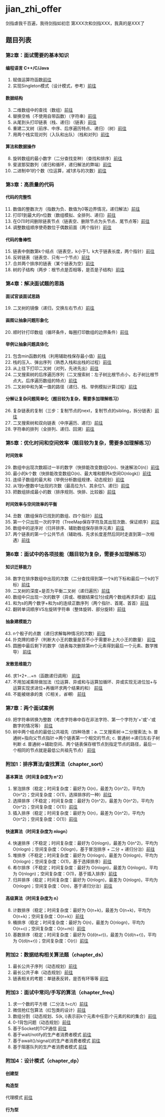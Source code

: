 # jian_zhi_offer
剑指虐我千百遍，我待剑指如初恋
第XXX次和剑指XXX，我真的是XXX了
## 题目列表

### 第2章：面试需要的基本知识
#### 编程语言 C++/C/Java
1. 赋值运算符函数<a href="src/chapter2/T1AssignmentOperator.java"  target="_blank">前往</a>
2. 实现Singleton模式（设计模式，参考）<a href="src/chapter2/T2Singleton.java"  target="_blank">前往</a>
#### 数据结构
3. 二维数组中的查找（数组）<a href="src/chapter2/T3TwoArraySearch.java"  target="_blank">前往</a>
4. 替换空格（不使用自带函数）（字符串）<a href="src/chapter2/T4ReplaceSpace.java"  target="_blank">前往</a>
5. 从尾到头打印链表（栈、递归）（链表）<a href="src/chapter2/T5PrintListFromTailTohead.java"  target="_blank">前往</a>
6. 重建二叉树（前序、中序、后序遍历特点、递归）（树）<a href="src/chapter2/T6ReConstructBinaryTree.java"  target="_blank">前往</a>
7. 用两个栈实现对列（入队和出队）（栈和对列）<a href="src/chapter2/T7TwoStackToQueue.java"  target="_blank">前往</a>
#### 算法和数据操作
8. 旋转数组的最小数字（二分查找变种）（查找和排序）<a href="src/chapter2/T8MinNumberInRotateArray.java"  target="_blank">前往</a>
9. 斐波那契数列（递归和循环，递归解法的弊端）<a href="src/chapter2/T9Fibonacci.java"  target="_blank">前往</a>
10. 二进制中1的个数（位运算，减1求与的次数）<a href="src/chapter2/T10NumberOf1.java"  target="_blank">前往</a>

### 第3章：高质量的代码
#### 代码的完整性
11. 数值的整数次方（指数为负、数值为0等边界情况，递归解法）<a href="src/chapter3/T11Power.java"  target="_blank">前往</a>
12. 打印1到最大的n位数（数组模拟、全排列、递归）<a href="src/chapter3/T12PrintOneToNthDigits.java"  target="_blank">前往</a>
13. 在O(1)时间删除链表节点（链表空、删除节点为头节点、尾节点等）<a href="src/chapter3/T13DeleteNode.java"  target="_blank">前往</a>
14. 调整数组顺序使奇数位于偶数前面（两个指针）<a href="src/chapter3/T14ReorderOddEven.java"  target="_blank">前往</a>
#### 代码的鲁棒性
15. 链表中倒数第k个结点（链表空，k小于1，k大于链表长度，两个指针）<a href="src/chapter3/T15FindKthToTail.java"  target="_blank">前往</a>
16. 反转链表（链表空、只有一个节点）<a href="src/chapter3/T16ReverseList.java"  target="_blank">前往</a>
17. 合并两个排序的链表（某个链表为空）<a href="src/chapter3/T17MergeList.java"  target="_blank">前往</a>
18. 树的子结构（两步：根节点是否相等，是否是子结构）<a href="src/chapter3/T18HasSubtree.java"  target="_blank">前往</a>

### 第4章：解决面试题的思路
#### 面试官谈面试思路
19. 二叉树的镜像（递归，交换左右节点）<a href="src/chapter4/T19MirrorBinaryTree.java"  target="_blank">前往</a>
#### 画图让抽象问题形象化
20. 顺时针打印数组（循环条件，每圈打印数组的边界条件）<a href="src/chapter4/T20PrintMatrixClockWisely.java"  target="_blank">前往</a>
#### 举例让抽象问题具体化
21. 包含min函数的栈（利用辅助栈保存最小值）<a href="src/chapter4/T21MinStack.java"  target="_blank">前往</a>
22. 栈的压入、弹出序列（熟悉入栈和出栈的过程）<a href="src/chapter4/T22IsPopOrder.java"  target="_blank">前往</a>
23. 从上往下打印二叉树（对列，先进先出）<a href="src/chapter4/T23PrintFromTopToBottom.java"  target="_blank">前往</a>
24. 二叉搜索树的后序遍历序列（二叉搜索树：左子树比根节点小，右子树比根节点大。后序遍历数组的特点）<a href="src/chapter4/T24VerifySequenceOfBST.java"  target="_blank">前往</a>
25. 二叉树中和为某一值的路径（递归、栈、举例模拟计算过程）<a href="src/chapter4/T25FindPath.java"  target="_blank">前往</a>
#### 分解让复杂问题简单化（题目较为复杂，需要多加理解练习）
26. 复杂链表的复制（三步：复制节点的next，复制节点的sibling，拆分链表）<a href="src/chapter4/T26CloneNodes.java"  target="_blank">前往</a>
27. 二叉搜索树和双向链表（中序遍历、递归）<a href="src/chapter4/T27Convert.java"  target="_blank">前往</a>
28. 字符串的排列（全排列、递归、回溯）<a href="src/chapter4/T28Permutation.java"  target="_blank">前往</a>

### 第5章：优化时间和空间效率（题目较为复杂，需要多加理解练习）
#### 时间效率
29. 数组中出现次数超过一半的数字（快排能改变数组O(n)、快速解法O(n)）<a href="src/chapter5/T29MoreThanHalfNum.java"  target="_blank">前往</a>
30. 最小的k个数（快排能改变数组O(n)、最大堆和额外k空间O(nlogk)）<a href="src/chapter5/T30GetLeastNumbers.java"  target="_blank">前往</a>
31. 连续子数组的最大和（举例分析数组规律、动态规划）<a href="src/chapter5/T31FindGreatestSumOfSubArray.java"  target="_blank">前往</a>
32. 从1到n整数中1出现的次数（最高位为1、其余位1、递归）<a href="src/chapter5/T32NumberOf1Between1AndN.java"  target="_blank">前往</a>
33. 把数组排成最小的数（排序规则、快排、比较器）<a href="src/chapter5/T33PrintMinNumber.java"  target="_blank">前往</a>
#### 时间效率与空间效率的平衡
34. 丑数（数组保存已找到的数组、四个指针）<a href="src/chapter5/T34IsUgly.java"  target="_blank">前往</a>
35. 第一个只出现一次的字符（TreeMap保存字符及其出现次数、保证顺序）<a href="src/chapter5/T35FirstNotRepeatingChar.java"  target="_blank">前往</a>
36. 数组中的逆序对（归并排序、辅助数组保存排序元素）<a href="src/chapter5/T36InversePairs.java"  target="_blank">前往</a>
37. 两个链表的第一个公共节点（辅助栈、先求长度差然后同时走直到第一次相遇）<a href="src/chapter5/T37FindFirstCommonNode.java"  target="_blank">前往</a>

### 第6章：面试中的各项技能（题目较为复杂，需要多加理解练习）
#### 知识迁移能力
38. 数字在排序数组中出现的次数（二分查找得到第一个k的下标和最后一个k的下标）<a href="src/chapter6/T38GetNumberOfK.java"  target="_blank">前往</a>
39. 二叉树的深度+是否为平衡二叉树（递归遍历）<a href="src/chapter6/T39TreeDepth.java"  target="_blank">前往</a>
40. 数组中只出现一次的数字（异或、根据结果位1分成两个数组再求异或）<a href="src/chapter6/T40FindNumsAppearOnce.java"  target="_blank">前往</a>
41. 和为s的两个数字+和为s的连续正数序列（两个指针、首尾、首首）<a href="src/chapter6/T41FindNumbersWithSum.java"  target="_blank">前往</a>
42. 翻转单词顺序VS左旋转字符串（整体旋转、部分旋转）<a href="src/chapter6/T42ReverseSentence.java"  target="_blank">前往</a>
#### 抽象建模能力
43. n个骰子的点数（递归求解每种情况的次数）<a href="src/chapter6/T43PrintProbability.java"  target="_blank">前往</a>
44. 扑克牌的顺子（判断大小王的数量是否不小于需要补上大小王的数量） <a href="src/chapter6/T44IsContinuous.java"  target="_blank">前往</a>
45. 圆圈中最后剩下的数字（链表每次删除第m个元素得到最后一个元素、数学推导） <a href="src/chapter6/T45LastRemaining.java"  target="_blank">前往</a>
#### 发散思维能力
46. 求1+2+...+n（函数递归调用） <a href="src/chapter6/T46Sum.java"  target="_blank">前往</a>
47. 不用加减乘除做加法（位运算、异或和与运算加循环、异或实现无进位加+与运算实现求进位+再循环求两个结果的和） <a href="src/chapter6/T47Add.java"  target="_blank">前往</a>
48. 不能被继承的类（C相关，_省略_） <a href="src/chapter6/T48SealedClass.java"  target="_blank">前往</a>

### 第7章：两个面试案例
49. 把字符串转换为整数（考虑字符串中存在非法字符、第一个字符为'+'或'-'或数字的情况等） <a href="src/chapter7/T49StringToInt.java"  target="_blank">前往</a>
50. 树中两个结点的最低公共祖先（四种场景：a. 二叉搜索树->二分搜索法; b. 普通树+指向父节点指针->两个链表第一个相交的节点; c. 普通树->递归左右子树判断 d. 普通树->辅助空间、两个链表保存根节点到指定节点的路径，最后一个相同的节点就是最低公共祖先节点） <a href="src/chapter7/T50GetLastCommonParent.java"  target="_blank">前往</a>

### 附加1：排序算法/查找算法（chapter_sort）
#### 基本算法（时间复杂度为 n^2）
1. 冒泡排序（稳定；时间复杂度：最好为 O(n)，最差为 O(n^2)，平均为 O(n^2)；空间复杂度：O(1)，选择排序的一种）<a href="src/chapter_sort/BubbleSort.java"  target="_blank">前往</a>
2. 选择排序（不稳定；时间复杂度：最好为 O(n^2)，最差为 O(n^2)，平均为 O(n^2)；空间复杂度：O(1)）<a href="src/chapter_sort/SelectSort.java"  target="_blank">前往</a>
3. 插入排序（稳定；时间复杂度：最好为 O(n)，最差为 O(n^2)，平均为 O(n^2)；空间复杂度：O(1)）<a href="src/chapter_sort/InsertSort.java"  target="_blank">前往</a>
#### 快速算法（时间复杂度为 nlogn）
4. 快速排序（不稳定；时间复杂度：最好为 O(nlogn)，最差为 O(n^2)，平均为 O(nlogn)；空间复杂度：O(logn)，基于冒泡排序 + 二分 + 递归分治）<a href="src/chapter_sort/QuickSort.java"  target="_blank">前往</a>
5. 堆排序（不稳定；时间复杂度：最好为 O(nlogn)，最差为 O(nlogn)，平均为 O(nlogn)；空间复杂度：O(1)，基于选择排序）<a href="src/chapter_sort/HeapSort.java"  target="_blank">前往</a>
6. 希尔排序（不稳定；时间复杂度：最好为 O(nlogn)，最差为 O(nlogn)，平均为 O(nlogn)；空间复杂度：O(1)，基于插入排序）<a href="src/chapter_sort/ShellSort.java"  target="_blank">前往</a>
7. 归并排序（稳定；时间复杂度：最好为 O(nlogn)，最差为 O(nlogn)，平均为 O(nlogn)；空间复杂度：O(n)，基于递归分治）<a href="src/chapter_sort/MergeSort.java"  target="_blank">前往</a>
#### 高级算法（时间复杂度为 n）
8. 计数排序（稳定；时间复杂度：最好为 O(n+k)，最差为 O(n+k)，平均为 O(n+k)；空间复杂度：O(n+k)）<a href="src/chapter_sort/CountSort.java"  target="_blank">前往</a>
9. 桶排序（稳定；时间复杂度：最好为 O(n)，最差为 O(nlogn)，平均为 O(n+c)；空间复杂度：O(n+m)）<a href="src/chapter_sort/BucketSort.java"  target="_blank">前往</a>
10. 基数排序（稳定；时间复杂度：最好为 O(d(n+r))，最差为 O(d(n+r))，平均为 O(d(n+r))；空间复杂度：O(r)）<a href="src/chapter_sort/RadixSort.java"  target="_blank">前往</a>

### 附加2：数据结构相关算法题（chapter_ds）
1. 最长公共子序列（动态规划）<a href="src/chapter_ds/LongestCommonSubsequence.java"  target="_blank">前往</a>
2. 最长公共子串（动态规划）<a href="src/chapter_ds/LongestCommonSubstring.java"  target="_blank">前往</a>
3. 链表相关的考题：单链表反转，是否有环等等 <a href="src/chapter_ds/LongestCommonSubstring.java"  target="_blank">前往</a>

### 附加3：面试中常问/手写的算法（chapter_freq）
1. 求一个数的平方根（二分法 t=c/t）<a href="src/chapter_freq/T1SqrtAlgorithm.java"  target="_blank">前往</a>
2. 微信抢红包算法（红包类的设计）<a href="src/chapter_freq/T2WeiChatRedPacket.java"  target="_blank">前往</a>
3. 数组分割（动态规划、S(k, i)表示前k个元素中任意i个元素的和的集合）<a href="src/chapter_freq/T3ArraySplit.java"  target="_blank">前往</a>
4. 0-1背包问题（动态规划）<a href="src/chapter_freq/T4Package1.java"  target="_blank">前往</a>
5. 基于Socket的TCP通信 <a href="src/chapter_freq/T5Socket.java"  target="_blank">前往</a>
6. 基于wait/notify的生产者消费者模式 <a href="src/chapter_freq/T6ProducerAndConsumer.java"  target="_blank">前往</a>
7. 基于await()/signal()的生产者消费者模式 <a href="src/chapter_freq/T7ProducerAndConsumerAwaitAndSignal.java"  target="_blank">前往</a>
8. 基于阻塞队列的生产者消费者模式 <a href="src/chapter_freq/T8ProducerAndConsumerBlockingQueue.java"  target="_blank">前往</a>

### 附加4：设计模式（chapter_dp）
#### 创建型

#### 构造型
代理模式 <a href="src/chapter_dp/structure/proxy/ProxyPatternDemo.java"  target="_blank">前往</a>

#### 行为型